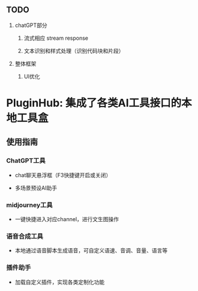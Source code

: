 ## TODO

1. chatGPT部分

    1. 流式相应 stream response

    2. 文本识别和样式处理（识别代码块和片段）

2. 整体框架

    1. UI优化 

# PluginHub: 集成了各类AI工具接口的本地工具盒

## 使用指南

### ChatGPT工具

-  chat聊天悬浮框（F3快捷键开启或关闭）

- 多场景预设AI助手 

### midjourney工具

- 一键快捷进入对应channel，进行文生图操作

### 语音合成工具

- 本地通过语音脚本生成语音，可自定义语速、音调、音量、语言等

### 插件助手

- 加载自定义插件，实现各类定制化功能